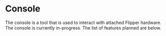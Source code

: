 # Console

The console is a tool that is used to interact with attached Flipper hardware. The console is currently in-progress. The list of features planned are below.
